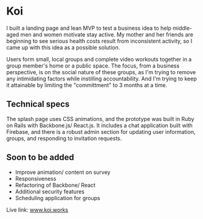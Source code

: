 # Koi

I built a landing page and lean MVP to test a business idea to help middle-aged men and women motivate stay active. My mother and her friends are beginning to see serious health costs result from inconsistent activity, so I came up with this idea as a possible solution.

Users form small, local groups and complete video workouts together in a group member's home or a public space. The focus, from a business perspective, is on the social nature of these groups, as I'm trying to remove any intimidating factors while instilling accountability. And I'm trying to keep it attainable by limiting the "committment" to 3 months at a time.


## Technical specs

The splash page uses CSS animations, and the prototype was built in Ruby on Rails with Backbone.js/ React.js. It includes a chat application built with Firebase, and there is a robust admin section for updating user information, groups, and responding to invitation requests.

## Soon to be added

* Improve animation/ content on survey
* Responsiveness
* Refactoring of Backbone/ React 
* Additional security features
* Scheduling application for groups

Live link: www.koi.works

